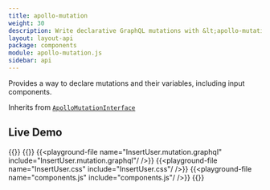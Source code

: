 ```yaml
---
title: apollo-mutation
weight: 30
description: Write declarative GraphQL mutations with &lt;apollo-mutation&gt; custom element. Write your GraphQL and variables in HTML, even use inputs to define variables. Do more with less code with Apollo Elements and web components.
layout: layout-api
package: components
module: apollo-mutation.js
sidebar: api
---
```


<!-- ----------------------------------------------------------------------------------------
     Welcome! This file includes automatically generated API documentation.
     To edit the docs that appear within, find the original source file under `packages/*`,
     corresponding to the package name and module in this YAML front-matter block.
     Thank you for your interest in Apollo Elements 😁
------------------------------------------------------------------------------------------ -->


Provides a way to declare mutations and their variables, including input components.

Inherits from [`ApolloMutationInterface`](/api/core/interfaces/mutation/)

## Live Demo

{{<docs-playground id="mutation-component" lang="html">}}
  {{<playground-file name="index.html" include="index.html" />}}
  {{<playground-file name="InsertUser.mutation.graphql" include="InsertUser.mutation.graphql"/ />}}
  {{<playground-file name="InsertUser.css" include="InsertUser.css"/ />}}
  {{<playground-file name="components.js" include="components.js"/ />}}
{{</docs-playground>}}
